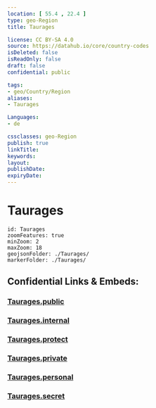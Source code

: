 ```yaml
---
location: [ 55.4 , 22.4 ] 
type: geo-Region
title: Taurages

license: CC BY-SA 4.0
source: https://datahub.io/core/country-codes
isDeleted: false
isReadOnly: false
draft: false
confidential: public

tags:
- geo/Country/Region
aliases:
- Taurages

Languages:
- de

cssclasses: geo-Region
publish: true
linkTitle: 
keywords: 
layout: 
publishDate: 
expiryDate: 
---
```


# Taurages

```leaflet
id: Taurages
zoomFeatures: true 
minZoom: 2 
maxZoom: 18
geojsonFolder: ./Taurages/
markerFolder: ./Taurages/
```


## Confidential Links & Embeds: 

### [Taurages.public](/_public/\Earth\Continent\Europe\Europe~North\Lithuania\Counties~LithuaniaTaurages.public.md) 

### [Taurages.internal](/_internal/\Earth\Continent\Europe\Europe~North\Lithuania\Counties~LithuaniaTaurages.internal.md) 

### [Taurages.protect](/_protect/\Earth\Continent\Europe\Europe~North\Lithuania\Counties~LithuaniaTaurages.protect.md) 

### [Taurages.private](/_private/\Earth\Continent\Europe\Europe~North\Lithuania\Counties~LithuaniaTaurages.private.md) 

### [Taurages.personal](/_personal/\Earth\Continent\Europe\Europe~North\Lithuania\Counties~LithuaniaTaurages.personal.md) 

### [Taurages.secret](/_secret/\Earth\Continent\Europe\Europe~North\Lithuania\Counties~LithuaniaTaurages.secret.md)

